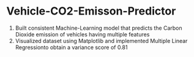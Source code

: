 # Vehicle-CO2-Emisson-Predictor


1. Built consistent Machine-Learning model that predicts the Carbon Dioxide emission of vehicles having multiple features
2. Visualized dataset using Matplotlib and implemented Multiple Linear Regressionto obtain a variance score of 0.81
